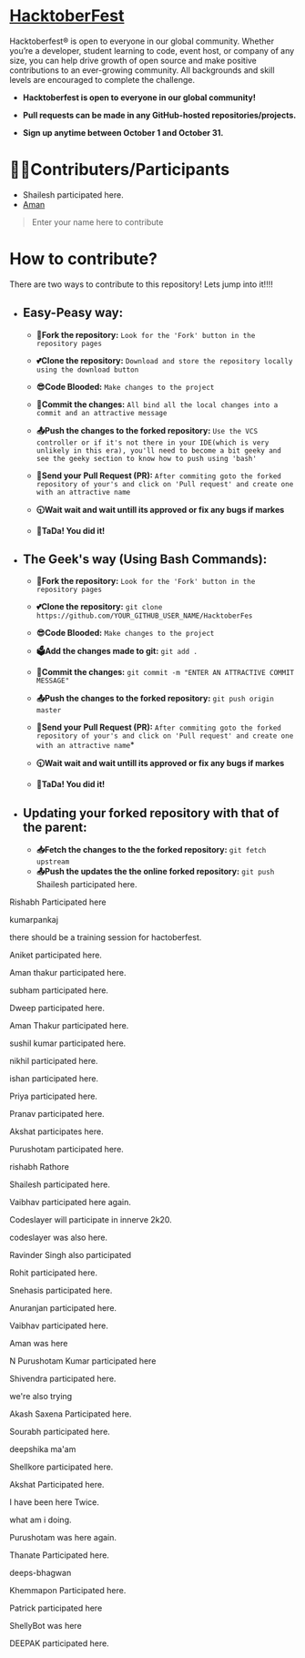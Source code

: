 # [HacktoberFest](https://hacktoberfest.digitalocean.com/)

Hacktoberfest® is open to everyone in our global community. Whether you’re a developer, student learning to code, event host, or company of any size, you can help drive growth of open source and make positive contributions to an ever-growing community. All backgrounds and skill levels are encouraged to complete the challenge.

- **Hacktoberfest is open to everyone in our global community!**

- **Pull requests can be made in any GitHub-hosted repositories/projects.**

- **Sign up anytime between October 1 and October 31.**

# 👨‍💻Contributers/Participants
- Shailesh participated here.
- [Aman](http://www.github.com/amannirala13)

> Enter your name here to contribute

# How to contribute?

There are two ways to contribute to this repository! Lets jump into it!!!!

- ## Easy-Peasy way:
  
  - **🍴Fork the repository:**  `Look for the 'Fork' button in the repository pages`
  
  - **💕Clone the repository:**  `Download and store the repository locally using the download button`
  
  - **😎Code Blooded:**  `Make changes to the project`
  
  - **📝Commit the changes:** `All bind all the local changes into a commit and an attractive message`
  
  - **📤Push the changes to the forked repository:** `Use the VCS controller or if it's not there in your IDE(which is very unlikely in this era), you'll need to become a bit geeky and see the geeky section to know how to push using 'bash'`
  
  - **🙏Send your Pull Request (PR):** `After commiting goto the forked repository of your's and click on 'Pull request' and create one with an attractive name`
  
  - **🕤Wait wait and wait untill its approved or fix any bugs if markes**
  
  - **🎉TaDa! You did it!**
  
- ## The Geek's way (Using Bash Commands):
  
   - **🍴Fork the repository:** `Look for the 'Fork' button in the repository pages`
   
   - **💕Clone the repository:** `git clone https://github.com/YOUR_GITHUB_USER_NAME/HacktoberFes`
   
   - **😎Code Blooded:**  `Make changes to the project`
   
   - **🗳Add the changes made to git:** `git add .`
   
   - **📝Commit the changes:** `git commit -m "ENTER AN ATTRACTIVE COMMIT MESSAGE"`
   
   - **📤Push the changes to the forked repository:** `git push origin master`
   
   - **🙏Send your Pull Request (PR):** `After commiting goto the forked repository of your's and click on 'Pull request' and create one with an attractive name`*
   
   - **🕤Wait wait and wait untill its approved or fix any bugs if markes**
   - **🎉TaDa! You did it!**
   
- ## Updating your forked repository with that of the parent:
  - **📥Fetch the changes to the the forked repository:** `git fetch upstream`
  - **📤Push the updates the the online forked repository:** `git push`
Shailesh participated here.

Rishabh Participated here

kumarpankaj

there should be a training session for hactoberfest.

Aniket participated here.

Aman thakur participated here.

subham participated here.

Dweep participated here.

Aman Thakur participated here.

sushil kumar participated here.

nikhil participated here.

ishan participated here.

Priya participated here.

Pranav participated here.

Akshat participates here.

Purushotam participated here.

rishabh  Rathore

Shailesh participated here.

Vaibhav participated here again.

Codeslayer will participate in innerve 2k20.

codeslayer was also here.

Ravinder Singh also participated

Rohit participated here.

Snehasis participated here.

Anuranjan participated here.

Vaibhav participated here.

Aman was here

N Purushotam Kumar participated here

Shivendra participated here.

we're also trying

Akash Saxena Participated here.

Sourabh participated here.

deepshika ma'am

Shellkore participated here.

Akshat Participated here.

I have been here Twice.

what am i doing.

Purushotam was here again.

Thanate Participated here.

deeps-bhagwan

Khemmapon Participated here.

Patrick participated here

ShellyBot was here

DEEPAK participated here.